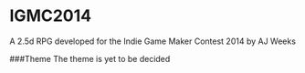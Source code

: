 IGMC2014
========

A 2.5d RPG  developed for the Indie Game Maker Contest 2014 by AJ Weeks

###Theme
The theme is yet to be decided
